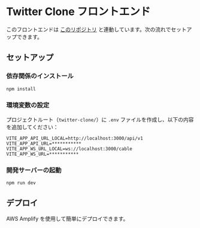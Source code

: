 # Twitter Clone フロントエンド

このフロントエンドは [このリポジトリ](https://github.com/kskisb/rails_api) と連動しています。次の流れでセットアップできます。

## セットアップ

### 依存関係のインストール
```bash
npm install
```

### 環境変数の設定
プロジェクトルート（`twitter-clone/`）に `.env` ファイルを作成し、以下の内容を追加してください：

```env
VITE_APP_API_URL_LOCAL=http://localhost:3000/api/v1
VITE_APP_API_URL=***********
VITE_APP_WS_URL_LOCAL=ws://localhost:3000/cable
VITE_APP_WS_URL=***********
```

### 開発サーバーの起動
```bash
npm run dev
```

## デプロイ
AWS Amplify を使用して簡単にデプロイできます。
